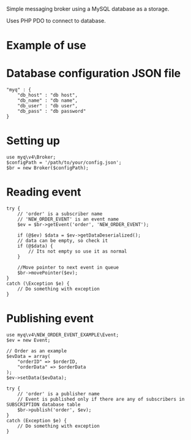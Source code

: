 Simple messaging broker using a MySQL database as a storage.

Uses PHP PDO to connect to database.

Example of use
===============

Database configuration JSON file
===========================
```
"myq" : {
    "db_host" : "db host",
    "db_name" : "db name",
    "db_user" : "db user",
    "db_pass" : "db password"
}
```

Setting up
==========
```
use myq\v4\Broker;
$configPath = '/path/to/your/config.json';
$br = new Broker($configPath);
```

Reading event
=============
```
try {
    // 'order' is a subscriber name
    // 'NEW_ORDER_EVENT' is an event name
    $ev = $br->getEvent('order', 'NEW_ORDER_EVENT');

    if (@$ev) $data = $ev->getDataDeserialized();
    // data can be empty, so check it
    if (@$data) {
        // Its not empty so use it as normal
    }

    //Move pointer to next event in queue
    $br->movePointer($ev);
}
catch (\Exception $e) {
    // Do something with exception
}
```
Publishing event
================
```
use myq\v4\NEW_ORDER_EVENT_EXAMPLE\Event;
$ev = new Event;

// Order as an example
$evData = array(
    "orderID" => $orderID,
    "orderData" => $orderData
);
$ev->setData($evData);

try {
    // 'order' is a publisher name
    // Event is published only if there are any of subscribers in SUBSCRIPTION database table
    $br->publish('order', $ev);
}
catch (Exception $e) {
    // Do something with exception
}
```
